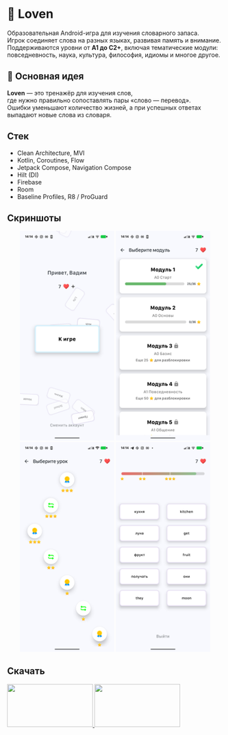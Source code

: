 # 🧠 Loven

Образовательная Android-игра для изучения словарного запаса.  
Игрок соединяет слова на разных языках, развивая память и внимание.  
Поддерживаются уровни от **A1 до C2+**, включая тематические модули:  
повседневность, наука, культура, философия, идиомы и многое другое.


## 🚀 Основная идея

**Loven** — это тренажёр для изучения слов,  
где нужно правильно сопоставлять пары «слово — перевод».  
Ошибки уменьшают количество жизней, а при успешных ответах  
выпадают новые слова из словаря.

## Стек
- Clean Architecture, MVI
- Kotlin, Coroutines, Flow
- Jetpack Compose, Navigation Compose
- Hilt (DI)
- Firebase
- Room
- Baseline Profiles, R8 / ProGuard

## Скриншоты
<p align="center">
  <img src="screenshots/screenshot_home.png" width="220" />
  <img src="screenshots/screenshot_modules.png" width="220" />
  <img src="screenshots/screenshot_lessons.png" width="220" />
  <img src="screenshots/screenshot_game.png" width="220" />
</p>

## Скачать
<a href="https://play.google.com/store/apps/details?id=com.sidspace.loven">
  <img src="https://play.google.com/intl/en_us/badges/static/images/badges/en_badge_web_generic.png" width="200" height="100"/>
</a>
<a href="https://www.rustore.ru/catalog/app/com.sidspace.loven">
  <img src="https://i.postimg.cc/KYjhz4w2/logo-color-dark.png" width="200" height="100"/>
</a>

